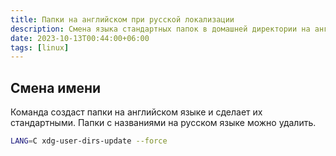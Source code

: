 ```yaml
---
title: Папки на английском при русской локализации
description: Смена языка стандартных папок в домашней директории на английский в ОС GNU/Linux
date: 2023-10-13T00:44:00+06:00
tags: [linux]
---
```


## Смена имени
Команда создаст папки на английском языке и сделает их стандартными. Папки с названиями на русском языке можно удалить.
```bash
LANG=C xdg-user-dirs-update --force
```
